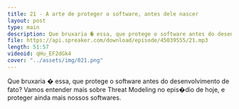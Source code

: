 ```yaml
---
title: 21 - A arte de proteger o software, antes dele nascer
layout: post
type: main
description: Que bruxaria � essa, que protege o software antes do desenvolvimento de fato? Vamos entender mais sobre Threat Modeling no epis�dio de hoje, e proteger ainda mais nossos softwares.
file: https://api.spreaker.com/download/episode/45039555/21.mp3
length: 51:57
videoid: qHu_EF2dGk4
cover: "../assets/img/021.png"
---
```


Que bruxaria � essa, que protege o software antes do desenvolvimento de fato? Vamos entender mais sobre Threat Modeling no epis�dio de hoje, e proteger ainda mais nossos softwares.